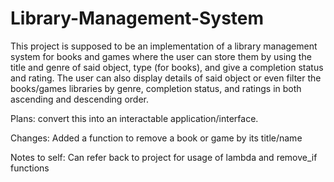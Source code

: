 # Library-Management-System
This project is supposed to be an implementation of a library management system for books and games where the user can store them by using the title and genre of said object, type (for books), and give a completion status and rating. The user can also display details of said object or even filter the books/games libraries by genre, completion status, and ratings in both ascending and descending order. 

Plans: convert this into an interactable application/interface. 

Changes: Added a function to remove a book or game by its title/name 

Notes to self: 
Can refer back to project for usage of lambda and remove_if functions